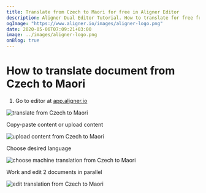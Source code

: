 ```yaml
---
title: Translate from Czech to Maori for free in Aligner Editor
description: Aligner Dual Editor Tutorial. How to translate for free from Czech to Maori. Aligner is multilingual document management platform. 
ogImage: "https://www.aligner.io/images/aligner-logo.png"
date: 2020-05-06T07:09:21+03:00
image: ../images/aligner-logo.png
onBlog: true
---
```


# How to translate document from Czech to Maori

1. Go to editor at [app.aligner.io](https://app.aligner.io "Aligner App web page")

![translate from Czech to Maori](../aligner-blank-editor.png "translate from Czech to Maori")

Copy-paste content or upload content

![upload content from Czech to Maori](../aligner-uploaded-document.png "upload content from Czech to Maori")

Choose desired language

![choose machine translation from Czech to Maori](../aligner-language-dropdown.png "choose machine translation from Czech to Maori")

Work and edit 2 documents in parallel

![edit translation from Czech to Maori](../aligner-double-sitded-editor.png "edit translation from Czech to Maori")

